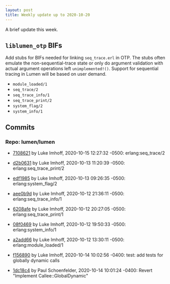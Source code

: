```yaml
---
layout: post
title: Weekly update up to 2020-10-20
---
```


A brief update this week.

## `liblumen_otp` BIFs

Add stubs for BIFs needed for linking `seq_trace.erl` in OTP.  The stubs often emulate the non-sequential-trace state or only do argument validation with actual argument operations left `unimplemented!()`.  Support for sequential tracing in Lumen will be based on user demand.

  * `module_loaded/1`
  * `seq_trace/2`
  * `seq_trace_info/1`
  * `seq_trace_print/2`
  * `system_flag/2`
  * `system_info/1`

## Commits 


### Repo: lumen/lumen


- [7108621](https://github.com/lumen/lumen/commit/7108621) by Luke Imhoff, 2020-10-15 12:27:32 -0500: erlang:seq_trace/2

- [d2b0631](https://github.com/lumen/lumen/commit/d2b0631) by Luke Imhoff, 2020-10-13 11:20:39 -0500: erlang:seq_trace_print/2

- [edf1985](https://github.com/lumen/lumen/commit/edf1985) by Luke Imhoff, 2020-10-13 09:26:35 -0500: erlang:system_flag/2

- [aee0b9d](https://github.com/lumen/lumen/commit/aee0b9d) by Luke Imhoff, 2020-10-12 21:36:11 -0500: erlang:seq_trace_info/1

- [6208afe](https://github.com/lumen/lumen/commit/6208afe) by Luke Imhoff, 2020-10-12 20:27:05 -0500: erlang:seq_trace_print/1

- [08f0469](https://github.com/lumen/lumen/commit/08f0469) by Luke Imhoff, 2020-10-12 19:50:33 -0500: erlang:system_info/1

- [a2add66](https://github.com/lumen/lumen/commit/a2add66) by Luke Imhoff, 2020-10-12 13:30:11 -0500: erlang:module_loaded/1

- [f156890](https://github.com/lumen/lumen/commit/f156890) by Luke Imhoff, 2020-10-14 10:02:56 -0400: test: add tests for globally dynamic calls

- [1dc18c4](https://github.com/lumen/lumen/commit/1dc18c4) by Paul Schoenfelder, 2020-10-14 10:01:24 -0400: Revert "Implement Callee::GlobalDynamic"
